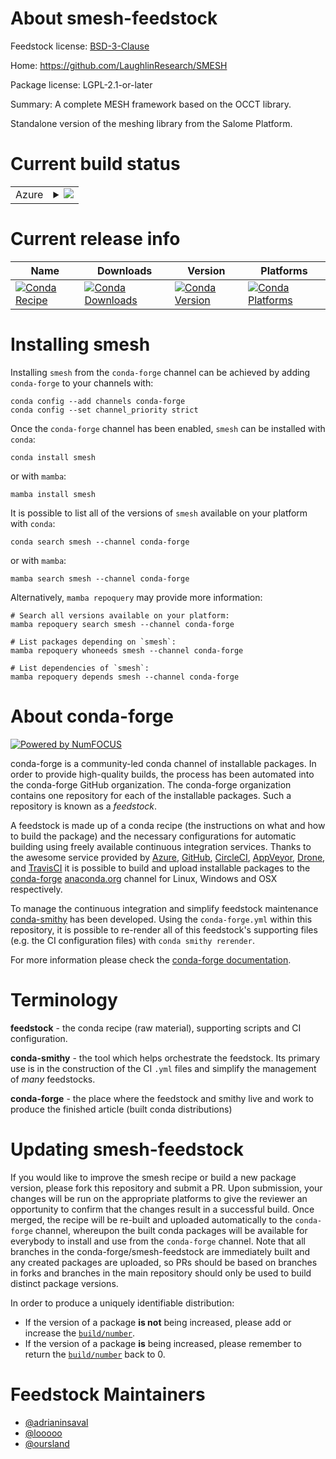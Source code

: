 About smesh-feedstock
=====================

Feedstock license: [BSD-3-Clause](https://github.com/conda-forge/smesh-feedstock/blob/main/LICENSE.txt)

Home: https://github.com/LaughlinResearch/SMESH

Package license: LGPL-2.1-or-later

Summary: A complete MESH framework based on the OCCT library.

Standalone version of the meshing library from the Salome Platform.

Current build status
====================


<table>
    
  <tr>
    <td>Azure</td>
    <td>
      <details>
        <summary>
          <a href="https://dev.azure.com/conda-forge/feedstock-builds/_build/latest?definitionId=5832&branchName=main">
            <img src="https://dev.azure.com/conda-forge/feedstock-builds/_apis/build/status/smesh-feedstock?branchName=main">
          </a>
        </summary>
        <table>
          <thead><tr><th>Variant</th><th>Status</th></tr></thead>
          <tbody><tr>
              <td>linux_64</td>
              <td>
                <a href="https://dev.azure.com/conda-forge/feedstock-builds/_build/latest?definitionId=5832&branchName=main">
                  <img src="https://dev.azure.com/conda-forge/feedstock-builds/_apis/build/status/smesh-feedstock?branchName=main&jobName=linux&configuration=linux%20linux_64_" alt="variant">
                </a>
              </td>
            </tr><tr>
              <td>linux_aarch64</td>
              <td>
                <a href="https://dev.azure.com/conda-forge/feedstock-builds/_build/latest?definitionId=5832&branchName=main">
                  <img src="https://dev.azure.com/conda-forge/feedstock-builds/_apis/build/status/smesh-feedstock?branchName=main&jobName=linux&configuration=linux%20linux_aarch64_" alt="variant">
                </a>
              </td>
            </tr><tr>
              <td>linux_ppc64le</td>
              <td>
                <a href="https://dev.azure.com/conda-forge/feedstock-builds/_build/latest?definitionId=5832&branchName=main">
                  <img src="https://dev.azure.com/conda-forge/feedstock-builds/_apis/build/status/smesh-feedstock?branchName=main&jobName=linux&configuration=linux%20linux_ppc64le_" alt="variant">
                </a>
              </td>
            </tr><tr>
              <td>osx_64</td>
              <td>
                <a href="https://dev.azure.com/conda-forge/feedstock-builds/_build/latest?definitionId=5832&branchName=main">
                  <img src="https://dev.azure.com/conda-forge/feedstock-builds/_apis/build/status/smesh-feedstock?branchName=main&jobName=osx&configuration=osx%20osx_64_" alt="variant">
                </a>
              </td>
            </tr><tr>
              <td>osx_arm64</td>
              <td>
                <a href="https://dev.azure.com/conda-forge/feedstock-builds/_build/latest?definitionId=5832&branchName=main">
                  <img src="https://dev.azure.com/conda-forge/feedstock-builds/_apis/build/status/smesh-feedstock?branchName=main&jobName=osx&configuration=osx%20osx_arm64_" alt="variant">
                </a>
              </td>
            </tr><tr>
              <td>win_64</td>
              <td>
                <a href="https://dev.azure.com/conda-forge/feedstock-builds/_build/latest?definitionId=5832&branchName=main">
                  <img src="https://dev.azure.com/conda-forge/feedstock-builds/_apis/build/status/smesh-feedstock?branchName=main&jobName=win&configuration=win%20win_64_" alt="variant">
                </a>
              </td>
            </tr>
          </tbody>
        </table>
      </details>
    </td>
  </tr>
</table>

Current release info
====================

| Name | Downloads | Version | Platforms |
| --- | --- | --- | --- |
| [![Conda Recipe](https://img.shields.io/badge/recipe-smesh-green.svg)](https://anaconda.org/conda-forge/smesh) | [![Conda Downloads](https://img.shields.io/conda/dn/conda-forge/smesh.svg)](https://anaconda.org/conda-forge/smesh) | [![Conda Version](https://img.shields.io/conda/vn/conda-forge/smesh.svg)](https://anaconda.org/conda-forge/smesh) | [![Conda Platforms](https://img.shields.io/conda/pn/conda-forge/smesh.svg)](https://anaconda.org/conda-forge/smesh) |

Installing smesh
================

Installing `smesh` from the `conda-forge` channel can be achieved by adding `conda-forge` to your channels with:

```
conda config --add channels conda-forge
conda config --set channel_priority strict
```

Once the `conda-forge` channel has been enabled, `smesh` can be installed with `conda`:

```
conda install smesh
```

or with `mamba`:

```
mamba install smesh
```

It is possible to list all of the versions of `smesh` available on your platform with `conda`:

```
conda search smesh --channel conda-forge
```

or with `mamba`:

```
mamba search smesh --channel conda-forge
```

Alternatively, `mamba repoquery` may provide more information:

```
# Search all versions available on your platform:
mamba repoquery search smesh --channel conda-forge

# List packages depending on `smesh`:
mamba repoquery whoneeds smesh --channel conda-forge

# List dependencies of `smesh`:
mamba repoquery depends smesh --channel conda-forge
```


About conda-forge
=================

[![Powered by
NumFOCUS](https://img.shields.io/badge/powered%20by-NumFOCUS-orange.svg?style=flat&colorA=E1523D&colorB=007D8A)](https://numfocus.org)

conda-forge is a community-led conda channel of installable packages.
In order to provide high-quality builds, the process has been automated into the
conda-forge GitHub organization. The conda-forge organization contains one repository
for each of the installable packages. Such a repository is known as a *feedstock*.

A feedstock is made up of a conda recipe (the instructions on what and how to build
the package) and the necessary configurations for automatic building using freely
available continuous integration services. Thanks to the awesome service provided by
[Azure](https://azure.microsoft.com/en-us/services/devops/), [GitHub](https://github.com/),
[CircleCI](https://circleci.com/), [AppVeyor](https://www.appveyor.com/),
[Drone](https://cloud.drone.io/welcome), and [TravisCI](https://travis-ci.com/)
it is possible to build and upload installable packages to the
[conda-forge](https://anaconda.org/conda-forge) [anaconda.org](https://anaconda.org/)
channel for Linux, Windows and OSX respectively.

To manage the continuous integration and simplify feedstock maintenance
[conda-smithy](https://github.com/conda-forge/conda-smithy) has been developed.
Using the ``conda-forge.yml`` within this repository, it is possible to re-render all of
this feedstock's supporting files (e.g. the CI configuration files) with ``conda smithy rerender``.

For more information please check the [conda-forge documentation](https://conda-forge.org/docs/).

Terminology
===========

**feedstock** - the conda recipe (raw material), supporting scripts and CI configuration.

**conda-smithy** - the tool which helps orchestrate the feedstock.
                   Its primary use is in the construction of the CI ``.yml`` files
                   and simplify the management of *many* feedstocks.

**conda-forge** - the place where the feedstock and smithy live and work to
                  produce the finished article (built conda distributions)


Updating smesh-feedstock
========================

If you would like to improve the smesh recipe or build a new
package version, please fork this repository and submit a PR. Upon submission,
your changes will be run on the appropriate platforms to give the reviewer an
opportunity to confirm that the changes result in a successful build. Once
merged, the recipe will be re-built and uploaded automatically to the
`conda-forge` channel, whereupon the built conda packages will be available for
everybody to install and use from the `conda-forge` channel.
Note that all branches in the conda-forge/smesh-feedstock are
immediately built and any created packages are uploaded, so PRs should be based
on branches in forks and branches in the main repository should only be used to
build distinct package versions.

In order to produce a uniquely identifiable distribution:
 * If the version of a package **is not** being increased, please add or increase
   the [``build/number``](https://docs.conda.io/projects/conda-build/en/latest/resources/define-metadata.html#build-number-and-string).
 * If the version of a package **is** being increased, please remember to return
   the [``build/number``](https://docs.conda.io/projects/conda-build/en/latest/resources/define-metadata.html#build-number-and-string)
   back to 0.

Feedstock Maintainers
=====================

* [@adrianinsaval](https://github.com/adrianinsaval/)
* [@looooo](https://github.com/looooo/)
* [@oursland](https://github.com/oursland/)

